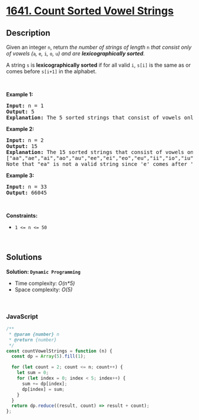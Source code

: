 # [1641. Count Sorted Vowel Strings](https://leetcode.com/problems/count-sorted-vowel-strings)

## Description

<div class="xFUwe" data-track-load="description_content"><p>Given an integer <code>n</code>, return <em>the number of strings of length </em><code>n</code><em> that consist only of vowels (</em><code>a</code><em>, </em><code>e</code><em>, </em><code>i</code><em>, </em><code>o</code><em>, </em><code>u</code><em>) and are <strong>lexicographically sorted</strong>.</em></p>

<p>A string <code>s</code> is <strong>lexicographically sorted</strong> if for all valid <code>i</code>, <code>s[i]</code> is the same as or comes before <code>s[i+1]</code> in the alphabet.</p>

<p>&nbsp;</p>
<p><strong class="example">Example 1:</strong></p>

<pre><strong>Input:</strong> n = 1
<strong>Output:</strong> 5
<strong>Explanation:</strong> The 5 sorted strings that consist of vowels only are <code>["a","e","i","o","u"].</code>
</pre>

<p><strong class="example">Example 2:</strong></p>

<pre><strong>Input:</strong> n = 2
<strong>Output:</strong> 15
<strong>Explanation:</strong> The 15 sorted strings that consist of vowels only are
["aa","ae","ai","ao","au","ee","ei","eo","eu","ii","io","iu","oo","ou","uu"].
Note that "ea" is not a valid string since 'e' comes after 'a' in the alphabet.
</pre>

<p><strong class="example">Example 3:</strong></p>

<pre><strong>Input:</strong> n = 33
<strong>Output:</strong> 66045
</pre>

<p>&nbsp;</p>
<p><strong>Constraints:</strong></p>

<ul>
	<li><code>1 &lt;= n &lt;= 50</code>&nbsp;</li>
</ul>
</div>

<p>&nbsp;</p>

## Solutions

**Solution: `Dynamic Programming`**

- Time complexity: <em>O(n\*5)</em>
- Space complexity: <em>O(5)</em>

<p>&nbsp;</p>

### **JavaScript**

```js
/**
 * @param {number} n
 * @return {number}
 */
const countVowelStrings = function (n) {
  const dp = Array(5).fill(1);

  for (let count = 2; count <= n; count++) {
    let sum = 0;
    for (let index = 0; index < 5; index++) {
      sum += dp[index];
      dp[index] = sum;
    }
  }
  return dp.reduce((result, count) => result + count);
};
```
